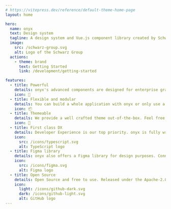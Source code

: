 ```yaml
---
# https://vitepress.dev/reference/default-theme-home-page
layout: home

hero:
  name: onyx
  text: Design system
  tagline: A design system and Vue.js component library created by Schwarz IT.
  image:
    src: /schwarz-group.svg
    alt: Logo of the Schwarz Group
  actions:
    - theme: brand
      text: Getting Started
      link: /development/getting-started

features:
  - title: Powerful
    details: onyx's advanced components are designed for enterprise grade applications. Including everything you need to build your next enterprise or even personal project.
    icon: 🚀
  - title: Flexible and modular
    details: You can build a whole application with onyx or only use a few of our customizable components into an existing application.
    icon: 📦
  - title: Themeable
    details: We provide a well crafted theme out-of-the-box. Feel free to customize it to perfectly fit your look and feel.
    icon: 🎨
  - title: First class DX
    details: Developer Experience is our top priority. onyx is fully written in TypeScript with great type support and generically typed components.
    icon:
      src: /icons/typescript.svg
      alt: TypeScript logo
  - title: Figma library
    details: onyx also offers a Figma library for design purposes. Connecting Design and Development.
    icon:
      src: /icons/figma.svg
      alt: Figma logo
  - title: Open Source
    details: Open Source and free to use. Released under the Apache-2.0 License.
    icon:
      light: /icons/github-dark.svg
      dark: /icons/github-light.svg
      alt: GitHub logo
---
```


<script lang="ts" setup>
import { VPHomeSponsors } from "vitepress/theme";

const sponsors = [
  {
    tier: "Special Partners",
    size: "big",
    items: [
      {
        name: "STACKIT",
        img: "/runs-on-stackit.svg",
        url: "https://www.stackit.de",
      },
    ],
  },
];
</script>

<VPHomeSponsors message="Thanks to our Partners" :data="sponsors" />
